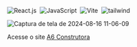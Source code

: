 ![React.js](https://img.shields.io/badge/-React-0D1117?style=for-the-badge&logo=react&labelColor=0D1117)&nbsp;
![JavaScript](https://img.shields.io/badge/-javascript-0D1117?style=for-the-badge&logo=javascript&labelColor=0D1117)&nbsp;
![Vite](https://img.shields.io/badge/-Vite-0D1117?style=for-the-badge&logo=vite&labelColor=0D1117)&nbsp;
![tailwind](https://img.shields.io/badge/-tailwind-0D1117?style=for-the-badge&logo=tailwindcss&labelColor=0D1117)&nbsp;



![Captura de tela de 2024-08-16 11-06-09](https://github.com/user-attachments/assets/1286bab0-f69e-4706-9cb3-bd0db47a7884)


Acesse o site [A6 Construtora](https://a6construtora.com.br/)
